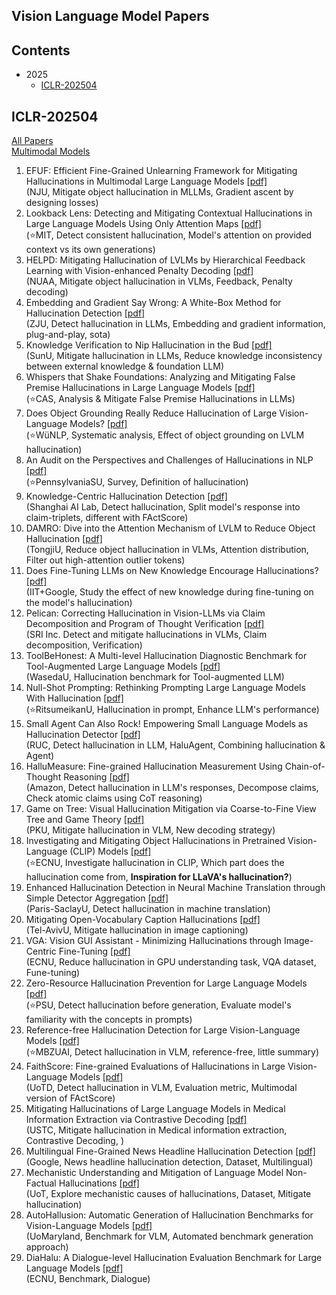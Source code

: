 ## Vision Language Model Papers

## Contents
- 2025
  - [ICLR-202504](#iclr-202504)

## ICLR-202504
[All Papers](https://iclr.cc/virtual/2025/papers.html?filter=titles&layout=mini)  
[Multimodal Models](https://iclr2025.vizhub.ai/?brushed=%255B%255B179.62503051757812%252C18.363710403442383%255D%252C%255B330.3000183105469%252C234.6387176513672%255D%255D)

1.  EFUF: Efficient Fine-Grained Unlearning Framework for Mitigating Hallucinations in Multimodal Large Language Models  [[pdf]](https://aclanthology.org/2024.emnlp-main.67/)  
    (NJU, Mitigate object hallucination in MLLMs, Gradient ascent by designing losses)
2.  Lookback Lens: Detecting and Mitigating Contextual Hallucinations in Large Language Models Using Only Attention Maps  [[pdf]](https://aclanthology.org/2024.emnlp-main.84/)  
    (⭐️MIT, Detect consistent hallucination, Model's attention on provided context vs its own generations)
3.  HELPD: Mitigating Hallucination of LVLMs by Hierarchical Feedback Learning with Vision-enhanced Penalty Decoding  [[pdf]](https://aclanthology.org/2024.emnlp-main.105/)  
    (NUAA, Mitigate object hallucination in VLMs, Feedback, Penalty decoding)
4.  Embedding and Gradient Say Wrong: A White-Box Method for Hallucination Detection  [[pdf]](https://aclanthology.org/2024.emnlp-main.116/)  
    (ZJU, Detect hallucination in LLMs, Embedding and gradient information, plug-and-play, sota)
5.  Knowledge Verification to Nip Hallucination in the Bud  [[pdf]](https://aclanthology.org/2024.emnlp-main.152/)  
    (SunU, Mitigate hallucination in LLMs, Reduce knowledge inconsistency between external knowledge & foundation LLM)
6.  Whispers that Shake Foundations: Analyzing and Mitigating False Premise Hallucinations in Large Language Models  [[pdf]](https://aclanthology.org/2024.emnlp-main.155/)  
    (⭐️CAS, Analysis & Mitigate False Premise Hallucinations in LLMs)
7.  Does Object Grounding Really Reduce Hallucination of Large Vision-Language Models?  [[pdf]](https://aclanthology.org/2024.emnlp-main.159/)  
    (⭐️WüNLP, Systematic analysis, Effect of object grounding on LVLM hallucination)
8.  An Audit on the Perspectives and Challenges of Hallucinations in NLP  [[pdf]](https://aclanthology.org/2024.emnlp-main.375/)  
    (⭐️PennsylvaniaSU, Survey, Definition of hallucination)
9.  Knowledge-Centric Hallucination Detection  [[pdf]](https://aclanthology.org/2024.emnlp-main.395/)  
    (Shanghai AI Lab, Detect hallucination, Split model's response into claim-triplets, different with FActScore)
10.  DAMRO: Dive into the Attention Mechanism of LVLM to Reduce Object Hallucination  [[pdf]](https://aclanthology.org/2024.emnlp-main.439/)  
    (TongjiU, Reduce object hallucination in VLMs, Attention distribution, Filter out high-attention outlier tokens)
11.  Does Fine-Tuning LLMs on New Knowledge Encourage Hallucinations?  [[pdf]](https://aclanthology.org/2024.emnlp-main.444/)  
    (IIT+Google, Study the effect of new knowledge during fine-tuning on the model's hallucination)
12.  Pelican: Correcting Hallucination in Vision-LLMs via Claim Decomposition and Program of Thought Verification  [[pdf]](https://aclanthology.org/2024.emnlp-main.470/)  
    (SRI Inc. Detect and mitigate hallucinations in VLMs, Claim decomposition, Verification)
13.  ToolBeHonest: A Multi-level Hallucination Diagnostic Benchmark for Tool-Augmented Large Language Models  [[pdf]](https://aclanthology.org/2024.emnlp-main.637/)  
    (WasedaU, Hallucination benchmark for Tool-augmented LLM)
14.  Null-Shot Prompting: Rethinking Prompting Large Language Models With Hallucination  [[pdf]](https://aclanthology.org/2024.emnlp-main.740/)  
    (⭐️RitsumeikanU, Hallucination in prompt, Enhance LLM's performance)
15.  Small Agent Can Also Rock! Empowering Small Language Models as Hallucination Detector  [[pdf]](https://aclanthology.org/2024.emnlp-main.809/)  
    (RUC, Detect hallucination in LLM, HaluAgent, Combining hallucination & Agent)
16.  HalluMeasure: Fine-grained Hallucination Measurement Using Chain-of-Thought Reasoning  [[pdf]](https://aclanthology.org/2024.emnlp-main.837/)  
    (Amazon, Detect hallucination in LLM's responses, Decompose claims, Check atomic claims using CoT reasoning)
17.  Game on Tree: Visual Hallucination Mitigation via Coarse-to-Fine View Tree and Game Theory  [[pdf]](https://aclanthology.org/2024.emnlp-main.998/)  
    (PKU, Mitigate hallucination in VLM, New decoding strategy)
18.  Investigating and Mitigating Object Hallucinations in Pretrained Vision-Language (CLIP) Models  [[pdf]](https://aclanthology.org/2024.emnlp-main.1016/)  
    (⭐️ECNU, Investigate hallucination in CLIP, Which part does the hallucination come from,  **Inspiration for LLaVA's hallucination?**)
19.  Enhanced Hallucination Detection in Neural Machine Translation through Simple Detector Aggregation  [[pdf]](https://aclanthology.org/2024.emnlp-main.1033/)  
    (Paris-SaclayU, Detect hallucination in machine translation)
20.  Mitigating Open-Vocabulary Caption Hallucinations  [[pdf]](https://aclanthology.org/2024.emnlp-main.1263/)  
    (Tel-AvivU, Mitigate hallucination in image captioning)
21.  VGA: Vision GUI Assistant - Minimizing Hallucinations through Image-Centric Fine-Tuning  [[pdf]](https://aclanthology.org/2024.findings-emnlp.68/)  
    (ECNU, Reduce hallucination in GPU understanding task, VQA dataset, Fune-tuning)
22.  Zero-Resource Hallucination Prevention for Large Language Models  [[pdf]](https://aclanthology.org/2024.findings-emnlp.204/)  
    (⭐️PSU, Detect hallucination before generation, Evaluate model's familiarity with the concepts in prompts)
23.  Reference-free Hallucination Detection for Large Vision-Language Models  [[pdf]](https://aclanthology.org/2024.findings-emnlp.262/)  
    (⭐️MBZUAI, Detect hallucination in VLM, reference-free, little summary)
24.  FaithScore: Fine-grained Evaluations of Hallucinations in Large Vision-Language Models  [[pdf]](https://aclanthology.org/2024.findings-emnlp.290/)  
    (UoTD, Detect hallucination in VLM, Evaluation metric, Multimodal version of FActScore)
25.  Mitigating Hallucinations of Large Language Models in Medical Information Extraction via Contrastive Decoding  [[pdf]](https://aclanthology.org/2024.findings-emnlp.456/)  
    (USTC, Mitigate hallucination in Medical information extraction, Contrastive Decoding, )
26.  Multilingual Fine-Grained News Headline Hallucination Detection  [[pdf]](https://aclanthology.org/2024.findings-emnlp.461/)  
    (Google, News headline hallucination detection, Dataset, Multilingual)
27.  Mechanistic Understanding and Mitigation of Language Model Non-Factual Hallucinations  [[pdf]](https://aclanthology.org/2024.findings-emnlp.466/)  
    (UoT, Explore mechanistic causes of hallucinations, Dataset, Mitigate hallucination)
28.  AutoHallusion: Automatic Generation of Hallucination Benchmarks for Vision-Language Models  [[pdf]](https://aclanthology.org/2024.findings-emnlp.493/)  
    (UoMaryland, Benchmark for VLM, Automated benchmark generation approach)
29.  DiaHalu: A Dialogue-level Hallucination Evaluation Benchmark for Large Language Models  [[pdf]](https://aclanthology.org/2024.findings-emnlp.529/)  
    (ECNU, Benchmark, Dialogue)
<!--stackedit_data:
eyJoaXN0b3J5IjpbMTc4MTU3Njk3MywtMTYwNTQxMDYxMSw0Nz
cwMTE4ODEsMTIyNjU1MjczMSw1MTY1NzQyMTcsMjAzOTE5MDY1
LDcyODE0OTg4OV19
-->